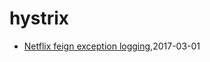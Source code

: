 # hystrix
* [Netflix feign exception logging](/2017/2017-03-01-netflix-feign-exception-logging),2017-03-01
